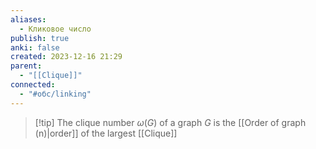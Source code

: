 ```yaml
---
aliases:
  - Кликовое число
publish: true
anki: false
created: 2023-12-16 21:29
parent:
  - "[[Clique]]"
connected:
  - "#обс/linking"
---
```


> [!tip] The clique number ${} ω(G) {}$ of a graph $G {}$ 
is the [[Order of graph (n)|order]] of the largest [[Clique]]












